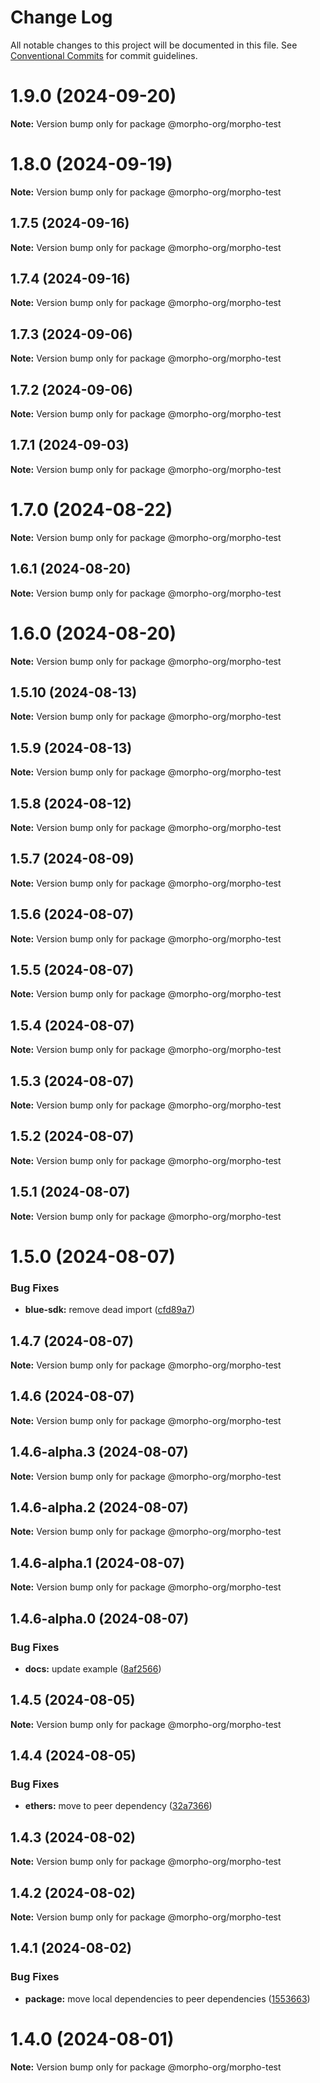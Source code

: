 # Change Log

All notable changes to this project will be documented in this file.
See [Conventional Commits](https://conventionalcommits.org) for commit guidelines.

# 1.9.0 (2024-09-20)

**Note:** Version bump only for package @morpho-org/morpho-test

# 1.8.0 (2024-09-19)

**Note:** Version bump only for package @morpho-org/morpho-test

## 1.7.5 (2024-09-16)

**Note:** Version bump only for package @morpho-org/morpho-test

## 1.7.4 (2024-09-16)

**Note:** Version bump only for package @morpho-org/morpho-test

## 1.7.3 (2024-09-06)

**Note:** Version bump only for package @morpho-org/morpho-test

## 1.7.2 (2024-09-06)

**Note:** Version bump only for package @morpho-org/morpho-test

## 1.7.1 (2024-09-03)

**Note:** Version bump only for package @morpho-org/morpho-test

# 1.7.0 (2024-08-22)

**Note:** Version bump only for package @morpho-org/morpho-test

## 1.6.1 (2024-08-20)

**Note:** Version bump only for package @morpho-org/morpho-test

# 1.6.0 (2024-08-20)

**Note:** Version bump only for package @morpho-org/morpho-test

## 1.5.10 (2024-08-13)

**Note:** Version bump only for package @morpho-org/morpho-test

## 1.5.9 (2024-08-13)

**Note:** Version bump only for package @morpho-org/morpho-test

## 1.5.8 (2024-08-12)

**Note:** Version bump only for package @morpho-org/morpho-test

## 1.5.7 (2024-08-09)

**Note:** Version bump only for package @morpho-org/morpho-test

## 1.5.6 (2024-08-07)

**Note:** Version bump only for package @morpho-org/morpho-test

## 1.5.5 (2024-08-07)

**Note:** Version bump only for package @morpho-org/morpho-test

## 1.5.4 (2024-08-07)

**Note:** Version bump only for package @morpho-org/morpho-test

## 1.5.3 (2024-08-07)

**Note:** Version bump only for package @morpho-org/morpho-test

## 1.5.2 (2024-08-07)

**Note:** Version bump only for package @morpho-org/morpho-test

## 1.5.1 (2024-08-07)

**Note:** Version bump only for package @morpho-org/morpho-test

# 1.5.0 (2024-08-07)

### Bug Fixes

* **blue-sdk:** remove dead import ([cfd89a7](https://github.com/morpho-org/sdks/commit/cfd89a7dcb207bafb76c3294c1e96ab553c1568a))

## 1.4.7 (2024-08-07)

**Note:** Version bump only for package @morpho-org/morpho-test

## 1.4.6 (2024-08-07)

**Note:** Version bump only for package @morpho-org/morpho-test

## 1.4.6-alpha.3 (2024-08-07)

**Note:** Version bump only for package @morpho-org/morpho-test

## 1.4.6-alpha.2 (2024-08-07)

**Note:** Version bump only for package @morpho-org/morpho-test

## 1.4.6-alpha.1 (2024-08-07)

**Note:** Version bump only for package @morpho-org/morpho-test

## 1.4.6-alpha.0 (2024-08-07)

### Bug Fixes

* **docs:** update example ([8af2566](https://github.com/morpho-org/sdks/commit/8af2566689c8c1ba70d20797e83837e9d0359108))

## 1.4.5 (2024-08-05)

**Note:** Version bump only for package @morpho-org/morpho-test

## 1.4.4 (2024-08-05)

### Bug Fixes

* **ethers:** move to peer dependency ([32a7366](https://github.com/morpho-org/sdks/commit/32a7366e2a83a6a98bb0be69fc9d88f650174bf7))

## 1.4.3 (2024-08-02)

**Note:** Version bump only for package @morpho-org/morpho-test

## 1.4.2 (2024-08-02)

**Note:** Version bump only for package @morpho-org/morpho-test

## 1.4.1 (2024-08-02)

### Bug Fixes

* **package:** move local dependencies to peer dependencies ([1553663](https://github.com/morpho-org/sdks/commit/15536638c4564743b9d96de17b34739346b3b3e0))

# 1.4.0 (2024-08-01)

**Note:** Version bump only for package @morpho-org/morpho-test
